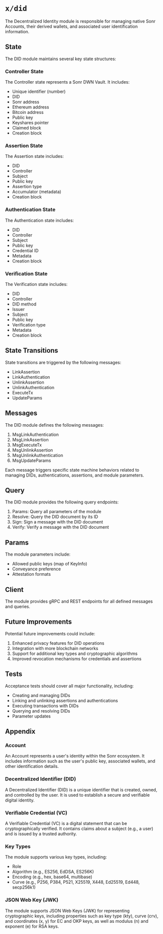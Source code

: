 # `x/did`

The Decentralized Identity module is responsible for managing native Sonr Accounts, their derived wallets, and associated user identification information.

## State

The DID module maintains several key state structures:

### Controller State

The Controller state represents a Sonr DWN Vault. It includes:
- Unique identifier (number)
- DID
- Sonr address
- Ethereum address
- Bitcoin address
- Public key
- Keyshares pointer
- Claimed block
- Creation block

### Assertion State

The Assertion state includes:
- DID
- Controller
- Subject
- Public key
- Assertion type
- Accumulator (metadata)
- Creation block

### Authentication State

The Authentication state includes:
- DID
- Controller
- Subject
- Public key
- Credential ID
- Metadata
- Creation block

### Verification State

The Verification state includes:
- DID
- Controller
- DID method
- Issuer
- Subject
- Public key
- Verification type
- Metadata
- Creation block

## State Transitions

State transitions are triggered by the following messages:
- LinkAssertion
- LinkAuthentication
- UnlinkAssertion
- UnlinkAuthentication
- ExecuteTx
- UpdateParams

## Messages

The DID module defines the following messages:

1. MsgLinkAuthentication
2. MsgLinkAssertion
3. MsgExecuteTx
4. MsgUnlinkAssertion
5. MsgUnlinkAuthentication
6. MsgUpdateParams

Each message triggers specific state machine behaviors related to managing DIDs, authentications, assertions, and module parameters.

## Query

The DID module provides the following query endpoints:

1. Params: Query all parameters of the module
2. Resolve: Query the DID document by its ID
3. Sign: Sign a message with the DID document
4. Verify: Verify a message with the DID document

## Params

The module parameters include:
- Allowed public keys (map of KeyInfo)
- Conveyance preference
- Attestation formats

## Client

The module provides gRPC and REST endpoints for all defined messages and queries.

## Future Improvements

Potential future improvements could include:
1. Enhanced privacy features for DID operations
2. Integration with more blockchain networks
3. Support for additional key types and cryptographic algorithms
4. Improved revocation mechanisms for credentials and assertions

## Tests

Acceptance tests should cover all major functionality, including:
- Creating and managing DIDs
- Linking and unlinking assertions and authentications
- Executing transactions with DIDs
- Querying and resolving DIDs
- Parameter updates

## Appendix

### Account

An Account represents a user's identity within the Sonr ecosystem. It includes information such as the user's public key, associated wallets, and other identification details.

### Decentralized Identifier (DID)

A Decentralized Identifier (DID) is a unique identifier that is created, owned, and controlled by the user. It is used to establish a secure and verifiable digital identity.

### Verifiable Credential (VC)

A Verifiable Credential (VC) is a digital statement that can be cryptographically verified. It contains claims about a subject (e.g., a user) and is issued by a trusted authority.

### Key Types

The module supports various key types, including:
- Role
- Algorithm (e.g., ES256, EdDSA, ES256K)
- Encoding (e.g., hex, base64, multibase)
- Curve (e.g., P256, P384, P521, X25519, X448, Ed25519, Ed448, secp256k1)

### JSON Web Key (JWK)

The module supports JSON Web Keys (JWK) for representing cryptographic keys, including properties such as key type (kty), curve (crv), and coordinates (x, y) for EC and OKP keys, as well as modulus (n) and exponent (e) for RSA keys.
